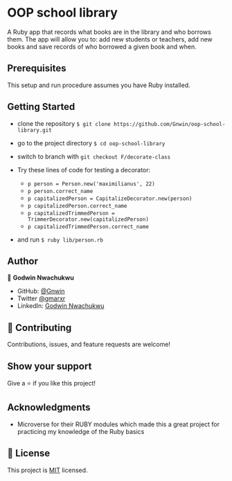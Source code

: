 # OOP school library
A Ruby app that records what books are in the library and who borrows them. The app will allow you to: add new students or teachers, add new books and save records of who borrowed a given book and when.

## Prerequisites
This setup and run procedure assumes you have Ruby installed.

## Getting Started

- clone the repository `$ git clone https://github.com/Gnwin/oop-school-library.git`
- go to the project directory `$ cd oop-school-library`
- switch to branch with `git checkout F/decorate-class`

- Try these lines of code for testing a decorator:

  - `p person = Person.new('maximilianus', 22)`
  - `p person.correct_name`
  - `p capitalizedPerson = CapitalizeDecorator.new(person)`
  - `p capitalizedPerson.correct_name`
  - `p capitalizedTrimmedPerson = TrimmerDecorator.new(capitalizedPerson)`
  - `p capitalizedTrimmedPerson.correct_name`

- and run `$ ruby lib/person.rb`

## Author

👤 **Godwin Nwachukwu**

- GitHub: [@Gnwin](https://github.com/Gnwin)
- Twitter [@gmarxr](https://twitter.com/gmarxr)
- LinkedIn: [Godwin Nwachukwu](https://www.linkedin.com/in/n-gwin/)

## 🤝 Contributing

Contributions, issues, and feature requests are welcome!


## Show your support
Give a ⭐️ if you like this project!

## Acknowledgments

- Microverse for their RUBY modules which made this a great project for practicing my knowledge of the Ruby basics

## 📝 License

This project is [MIT](./MIT.md) licensed.
